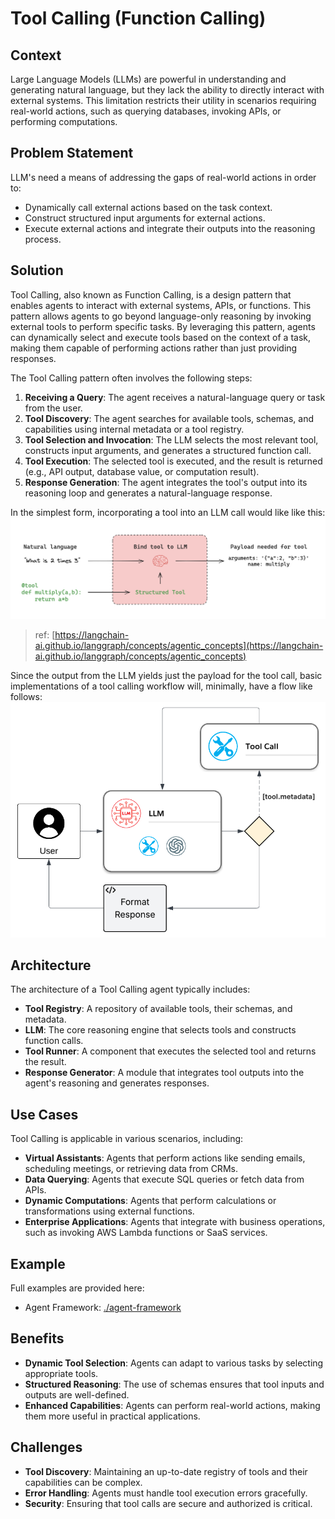 # Tool Calling (Function Calling)

## Context
Large Language Models (LLMs) are powerful in understanding and generating natural language, but they lack the ability to directly interact with external systems. This limitation restricts their utility in scenarios requiring real-world actions, such as querying databases, invoking APIs, or performing computations. 

## Problem Statement
LLM's need a means of addressing the gaps of real-world actions in order to:
- Dynamically call external actions based on the task context.
- Construct structured input arguments for external actions.
- Execute external actions and integrate their outputs into the reasoning process.

## Solution
Tool Calling, also known as Function Calling, is a design pattern that enables agents to interact with external systems, APIs, or functions. This pattern allows agents to go beyond language-only reasoning by invoking external tools to perform specific tasks. By leveraging this pattern, agents can dynamically select and execute tools based on the context of a task, making them capable of performing actions rather than just providing responses.

The Tool Calling pattern often involves the following steps:
1. **Receiving a Query**: The agent receives a natural-language query or task from the user.
2. **Tool Discovery**: The agent searches for available tools, schemas, and capabilities using internal metadata or a tool registry.
3. **Tool Selection and Invocation**: The LLM selects the most relevant tool, constructs input arguments, and generates a structured function call.
4. **Tool Execution**: The selected tool is executed, and the result is returned (e.g., API output, database value, or computation result).
5. **Response Generation**: The agent integrates the tool's output into its reasoning loop and generates a natural-language response.

In the simplest form, incorporating a tool into an LLM call would like like this:
![tool calling basic image](./docs/assets/tool-calling-basic-image.png)
> ref: [https://langchain-ai.github.io/langgraph/concepts/agentic_concepts](https://langchain-ai.github.io/langgraph/concepts/agentic_concepts)

Since the output from the LLM yields just the payload for the tool call, basic implementations of a tool calling workflow will, minimally, have a flow like follows:
![Tool Calling Flow](./docs/assets/tool-calling-flow.png)

## Architecture
The architecture of a Tool Calling agent typically includes:

- **Tool Registry**: A repository of available tools, their schemas, and metadata.
- **LLM**: The core reasoning engine that selects tools and constructs function calls.
- **Tool Runner**: A component that executes the selected tool and returns the result.
- **Response Generator**: A module that integrates tool outputs into the agent's reasoning and generates responses.

## Use Cases
Tool Calling is applicable in various scenarios, including:

- **Virtual Assistants**: Agents that perform actions like sending emails, scheduling meetings, or retrieving data from CRMs.
- **Data Querying**: Agents that execute SQL queries or fetch data from APIs.
- **Dynamic Computations**: Agents that perform calculations or transformations using external functions.
- **Enterprise Applications**: Agents that integrate with business operations, such as invoking AWS Lambda functions or SaaS services.

## Example
Full examples are provided here:
- Agent Framework: [./agent-framework](./agent-framework)

## Benefits
- **Dynamic Tool Selection**: Agents can adapt to various tasks by selecting appropriate tools.
- **Structured Reasoning**: The use of schemas ensures that tool inputs and outputs are well-defined.
- **Enhanced Capabilities**: Agents can perform real-world actions, making them more useful in practical applications.

## Challenges
- **Tool Discovery**: Maintaining an up-to-date registry of tools and their capabilities can be complex.
- **Error Handling**: Agents must handle tool execution errors gracefully.
- **Security**: Ensuring that tool calls are secure and authorized is critical.